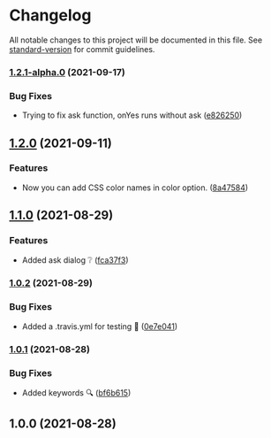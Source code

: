 # Changelog

All notable changes to this project will be documented in this file. See [standard-version](https://github.com/conventional-changelog/standard-version) for commit guidelines.

### [1.2.1-alpha.0](https://github.com/JebBarbas/react-native-paper-message-context/compare/v1.2.0...v1.2.1-alpha.0) (2021-09-17)


### Bug Fixes

* Trying to fix ask function, onYes runs without ask ([e826250](https://github.com/JebBarbas/react-native-paper-message-context/commit/e8262503fceb2dd4afc274bb8c06fcd97d1ae6d9))

## [1.2.0](https://github.com/JebBarbas/react-native-paper-message-context/compare/v1.1.0...v1.2.0) (2021-09-11)


### Features

* Now you can add CSS color names in color option. ([8a47584](https://github.com/JebBarbas/react-native-paper-message-context/commit/8a475847d71ac9a56c03ad35ee5b81aea36c8e4a))

## [1.1.0](https://github.com/JebBarbas/react-native-paper-message-context/compare/v1.0.2...v1.1.0) (2021-08-29)


### Features

* Added ask dialog ❔ ([fca37f3](https://github.com/JebBarbas/react-native-paper-message-context/commit/fca37f386fd3060f444ef85e499eb146dcb24c67))

### [1.0.2](https://github.com/JebBarbas/react-native-paper-message-context/compare/v1.0.1...v1.0.2) (2021-08-29)


### Bug Fixes

* Added a .travis.yml for testing 🔧 ([0e7e041](https://github.com/JebBarbas/react-native-paper-message-context/commit/0e7e04166f65f1c09c4ec1c71ce181fd69129698))

### [1.0.1](https://github.com/JebBarbas/react-native-paper-message-context/compare/v1.0.0...v1.0.1) (2021-08-28)


### Bug Fixes

* Added keywords 🔍 ([bf6b615](https://github.com/JebBarbas/react-native-paper-message-context/commit/bf6b615475995796bb0b265fcdbdb2c468b4d483))

## 1.0.0 (2021-08-28)
